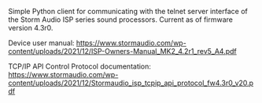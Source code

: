 Simple Python client for communicating with the telnet server interface of the Storm Audio ISP series sound processors. Current as of firmware version 4.3r0.

Device user manual: https://www.stormaudio.com/wp-content/uploads/2021/12/ISP-Owners-Manual_MK2_4.2r1_rev5_A4.pdf

TCP/IP API Control Protocol documentation: https://www.stormaudio.com/wp-content/uploads/2021/12/Stormaudio_isp_tcpip_api_protocol_fw4.3r0_v20.pdf
